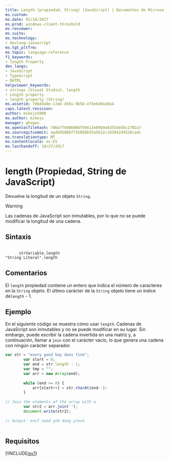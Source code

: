 ```yaml
---
title: Length (propiedad, String) (JavaScript) | Documentos de Microsoft
ms.custom: 
ms.date: 01/18/2017
ms.prod: windows-client-threshold
ms.reviewer: 
ms.suite: 
ms.technology:
- devlang-javascript
ms.tgt_pltfrm: 
ms.topic: language-reference
f1_keywords:
- length Property
dev_langs:
- JavaScript
- TypeScript
- DHTML
helpviewer_keywords:
- strings [Visual Studio], length
- Length property
- length property (String)
ms.assetid: 7dbd4a0e-c24e-4561-9b5b-e75e649a10a4
caps.latest.revision: 
author: mikejo5000
ms.author: mikejo
manager: ghogen
ms.openlocfilehash: 706a7f6986086f95613e09b9a8355eb5bc2702a7
ms.sourcegitcommit: aadb9588877418b8b55a5612c1d3842d4520ca4c
ms.translationtype: MT
ms.contentlocale: es-ES
ms.lasthandoff: 10/27/2017
---
```

# <a name="length-property-string-javascript"></a>length (Propiedad, String de JavaScript)
Devuelve la longitud de un objeto `String`.  
  
> [!WARNING]
>  Las cadenas de JavaScript son inmutables, por lo que no se puede modificar la longitud de una cadena.  
  
## <a name="syntax"></a>Sintaxis  
  
```  
  
      strVariable.length  
"String Literal".length   
```  
  
## <a name="remarks"></a>Comentarios  
 El `length` propiedad contiene un entero que indica el número de caracteres en la `String` objeto. El último carácter de la `String` objeto tiene un índice de`length` - 1.  
  
## <a name="example"></a>Ejemplo  
 En el siguiente código se muestra cómo usar `length`: Cadenas de JavaScript son inmutables y no se puede modificar en su lugar. Sin embargo, puede escribir la cadena invertida en una matriz y, a continuación, llamar a `join` con el carácter vacío, lo que genera una cadena con ningún carácter separador.  
  
```JavaScript  
var str = "every good boy does fine";  
        var start = 0;  
        var end = str.length - 1;  
        var tmp = "";  
        var arr = new Array(end);  
  
        while (end >= 0) {  
            arr[start++] = str.charAt(end--);  
        }  
  
// Join the elements of the array with a   
        var str2 = arr.join('');  
        document.write(str2);  
  
// Output: enif seod yob doog yreve  
  
```  
  
## <a name="requirements"></a>Requisitos  
 [!INCLUDE[jsv1](../../javascript/misc/includes/jsv1-md.md)]
